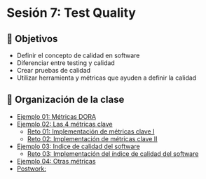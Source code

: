 
# Sesión 7: Test Quality

## :dart: Objetivos

- Definir el concepto de calidad en software
- Diferenciar entre testing y calidad
- Crear pruebas de calidad
- Utilizar herramienta y métricas que ayuden a definir la calidad


## 📂 Organización de la clase

- [Ejemplo 01:  Métricas DORA](./Ejemplo-01)
- [Ejemplo 02: Las 4 métricas clave](./Ejemplo-02)
  - [Reto 01: Implementación de métricas clave I](./Reto-01)
  - [Reto  02: Implementación de métricas clave II](./Reto-02)
- [Ejemplo 03: Indice de calidad del software](./Ejemplo-03)
    - [Reto 03: Implementación del índice de calidad del software](./Reto-03)
- [Ejemplo 04: Otras métricas](./Ejemplo-04)
- [Postwork:](./Postwork)




